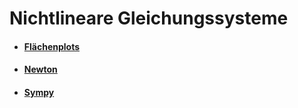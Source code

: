# Nichtlineare Gleichungssysteme

* #### [Flächenplots](./flaechenplots)
* #### [Newton](./newton)
* #### [Sympy](./sympy)
